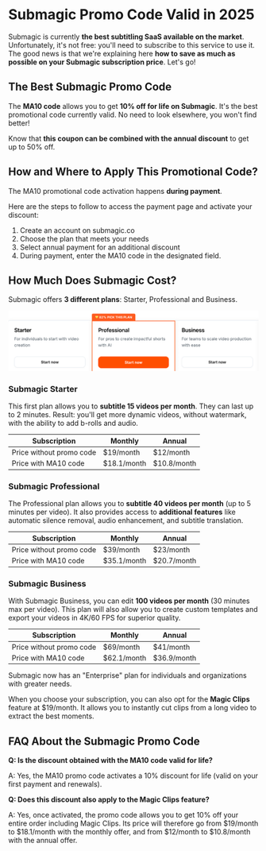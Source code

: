 # Submagic Promo Code Valid in 2025

Submagic is currently **the best subtitling SaaS available on the market**. Unfortunately, it's not free: you'll need to subscribe to this service to use it. The good news is that we're explaining here **how to save as much as possible on your Submagic subscription price**. Let's go!

## The Best Submagic Promo Code

The **MA10 code** allows you to get **10% off for life on Submagic**. It's the best promotional code currently valid. No need to look elsewhere, you won't find better!

Know that **this coupon can be combined with the annual discount** to get up to 50% off.

## How and Where to Apply This Promotional Code?

The MA10 promotional code activation happens **during payment**.

Here are the steps to follow to access the payment page and activate your discount:

1. Create an account on submagic.co
2. Choose the plan that meets your needs
3. Select annual payment for an additional discount
4. During payment, enter the MA10 code in the designated field.

## How Much Does Submagic Cost?

Submagic offers **3 different plans**: Starter, Professional and Business.

![Texte alternatif](./submagic-pricing.png)

### Submagic Starter

This first plan allows you to **subtitle 15 videos per month**. They can last up to 2 minutes. Result: you'll get more dynamic videos, without watermark, with the ability to add b-rolls and audio.

| Subscription | Monthly | Annual |
|--------------|---------|--------|
| Price without promo code | $19/month | $12/month |
| Price with MA10 code | $18.1/month | $10.8/month |

### Submagic Professional

The Professional plan allows you to **subtitle 40 videos per month** (up to 5 minutes per video). It also provides access to **additional features** like automatic silence removal, audio enhancement, and subtitle translation.

| Subscription | Monthly | Annual |
|--------------|---------|--------|
| Price without promo code | $39/month | $23/month |
| Price with MA10 code | $35.1/month | $20.7/month |

### Submagic Business

With Submagic Business, you can edit **100 videos per month** (30 minutes max per video). This plan will also allow you to create custom templates and export your videos in 4K/60 FPS for superior quality.

| Subscription | Monthly | Annual |
|--------------|---------|--------|
| Price without promo code | $69/month | $41/month |
| Price with MA10 code | $62.1/month | $36.9/month |

Submagic now has an "Enterprise" plan for individuals and organizations with greater needs.

When you choose your subscription, you can also opt for the **Magic Clips** feature at $19/month. It allows you to instantly cut clips from a long video to extract the best moments.

## FAQ About the Submagic Promo Code

**Q: Is the discount obtained with the MA10 code valid for life?**

A: Yes, the MA10 promo code activates a 10% discount for life (valid on your first payment and renewals).

**Q: Does this discount also apply to the Magic Clips feature?**

A: Yes, once activated, the promo code allows you to get 10% off your entire order including Magic Clips. Its price will therefore go from $19/month to $18.1/month with the monthly offer, and from $12/month to $10.8/month with the annual offer.
